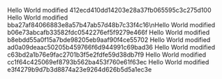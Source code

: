 Hello World modified 412ecd410dd14203e28a37fb065595c3c275d100
Hello World modified bba27af84066883e8a57b47ab57d48b7c33f4c16\nHello World modified b06e73abcafb33582fdc0542276ef5f9279e466f
Hello World modified b8ebdd55a0f15a7bde98205eb9aaf90f4ce55702    Hello World modified ad0a09deaac50205b459766f6d944991c69bad36
Hello World modified c63bd2a1b76e9fac2701b3f5e2fdfe59d38db7f9
Hello World modified cc1f64c425069ef8793b562ba453f760e61f63ec
Hello World modified e3f4279b9d7b3d8874a23e9264d626b5d5a1ec3e
